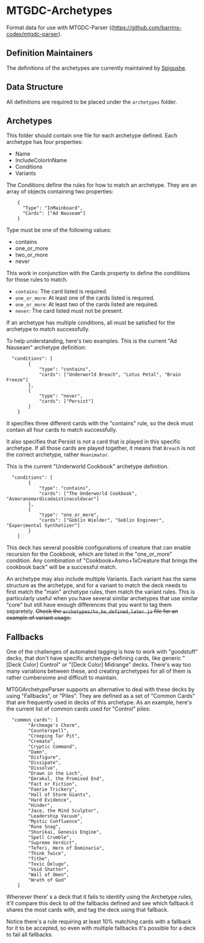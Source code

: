 
# MTGDC-Archetypes
Format data for use with MTGDC-Parser ((https://github.com/barrins-codex/mtgdc-parser).

## Definition Maintainers

The definitions of the archetypes are currently maintained by [Spigushe](https://github.com/Spigushe).

## Data Structure

All definitions are required to be placed under the `archetypes` folder.

## Archetypes

This folder should contain one file for each archetype defined. Each archetype has four properties:

* Name
* IncludeColorInName
* Conditions
* Variants

The Conditions define the rules for how to match an archetype. They are an array of objects containing two properties:

```
    {
      "Type": "InMainboard",
      "Cards": ["Ad Nauseam"]
    }
```

Type must be one of the following values:

* contains
* one_or_more
* two_or_more
* never

This work in conjunction with the Cards property to define the conditions for those rules to match.

* `contains`: The card listed is required.
* `one_or_more`: At least one of the cards listed is required.
* `one_or_more`: At least two of the cards listed are required.
* `never`: The card listed must not be present.

If an archetype has multiple conditions, all must be satisfied for the archetype to match successfully. 

To help understanding, here's two examples. This is the current "Ad Nauseam" archetype definition:

```
  "conditions": [
        {
            "type": "contains",
            "cards": ["Underworld Breach", "Lotus Petal", "Brain Freeze"]
        },
        {
            "type": "never",
            "cards": ["Persist"]
        }
    ]
```

It specifies three different cards with the "contains" rule, so the deck must contain all four cards to match successfully.

It also specifies that Persist is not a card that is played in this specific archetype. If all those cards are played together, it means that `Breach` is not the correct archetype, rather `Reanimator`.

This is the current "Underworld Cookbook" archetype definition.

```
  "conditions": [
        {
            "type": "contains",
            "cards": ["The Underworld Cookbook", "Asmoranomardicadaistinaculdacar"]
        },
        {
            "type": "one_or_more",
            "cards": ["Goblin Wielder", "Goblin Engineer", "Experimental Synthetizer"]
        }
    ]
```

This deck has several possible configurations of creature that can enable recursion for the Cookbook, which are listed in the "one_or_more" condition. Any combination of "Cookbook+Asmo+1xCreature that brings the cookbook back" will be a successful match.

An archetype may also include multiple Variants. Each variant has the same structure as the archetype, and for a variant to match the deck needs to first match the "main" archetype rules, then match the variant rules. This is particularly useful when you have several similar archetypes that use similar "core" but still have enough differences that you want to tag them separetely. 
~~Check the ```archetypes/to_be_defined_later.js``` file for an example of variant usage.~~

## Fallbacks

One of the challenges of automated tagging is how to work with "goodstuff" decks, that don't have specific archetype-defining cards, like generic "[Deck Color] Control" or "[Deck Color] Midrange" decks. There's way too many variations between these, and creating archetypes for all of them is rather cumbersome and difficult to maintain.

MTGOArchetypeParser supports an alternative to deal with these decks by using "Fallbacks", or "Piles". They are defined as a set of "Common Cards" that are frequently used in decks of this archetype. As an example, here's the current list of common cards used for "Control" piles:

```
  "common_cards": [
        "Archmage's Charm",
        "Counterspell",
        "Creeping Tar Pit",
        "Cremate",
        "Cryptic Command",
        "Damn",
        "Disfigure",
        "Dissipate",
        "Dissolve",
        "Drawn in the Loch",
        "Emrakul, the Promised End",
        "Fact or Fiction",
        "Faerie Trickery",
        "Hall of Storm Giants",
        "Hard Evidence",
        "Hinder",
        "Jace, the Mind Sculptor",
        "Leadership Vacuum",
        "Mystic Confluence",
        "Rune Snag",
        "Shorikai, Genesis Engine",
        "Spell Crumble",
        "Supreme Verdict",
        "Teferi, Hero of Dominaria",
        "Think Twice",
        "Tithe",
        "Toxic Deluge",
        "Void Shatter",
        "Wall of Omen",
        "Wrath of God"
    ]
```

Whenever there' s a deck that it fails to identify using the Archetype rules, it'll compare this deck to *all* the fallbacks defined and see which fallback it shares the most cards with, and tag the deck using that fallback.

Notice there's a rule requiring at least 10% matching cards with a fallback for it to be accepted, so even with multiple fallbacks it's possible for a deck to fail all fallbacks.
